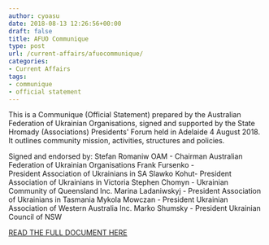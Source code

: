 ```yaml
---
author: cyoasu
date: 2018-08-13 12:26:56+00:00
draft: false
title: AFUO Communique
type: post
url: /current-affairs/afuocommunique/
categories:
- Current Affairs
tags:
- communique
- official statement
---
```


This is a Communique (Official Statement) prepared by the Australian Federation of Ukrainian Organisations, signed and supported by the State Hromady (Associations) Presidents' Forum held in Adelaide 4 August 2018.
It outlines community mission, activities, structures and policies.

Signed and endorsed by:
Stefan Romaniw OAM - Chairman Australian Federation of Ukrainian Organisations
Frank Fursenko - President Association of Ukrainians in SA
Slawko Kohut- President Association of Ukrainians in Victoria
Stephen Chomyn - Ukrainian Community of Queensland Inc.
Marina Ladaniwskyj - President Association of Ukrainians in Tasmania
Mykola Mowczan - President Ukrainian Association of Western Australia Inc.
Marko Shumsky - President Ukrainian Council of NSW


[READ THE FULL DOCUMENT HERE](http://www.ozeukes.com/wp-content/uploads/2018/08/COMMUNIQUE_AFUO-.pdf)
